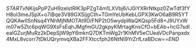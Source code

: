 $START$vNKijsPpPZuH9zelstRIK3pPZgT4m1LXVbj6/iJ0iYXRrNtkpz0ZwTdf3fYH8oI3meJSpX+o7iBqe3V89GXSijgCth+TGmYeUbKebLGPX3KwO6aB9R5YTQQKAwIlSnNsq4YNhMjNMOTAt9D/FNP2tO5wydpWaQKQsp5Fd8+J9UYxWm07w5Ztc6pqWG9XsFsEqhJMgfmGU2gkpyKMrtagKnsCfO+bEAb+hcG7sdIeaIGZurjMuRz2kDepSjW9pY6mknQ7DKTmWg2r1KhMV5eCUeaVDcPanpxdx4MxL8vcorr7tDkUQrymvqXBa2FFXtccfph26NtNI9YrZrfLraBDcw==$END$